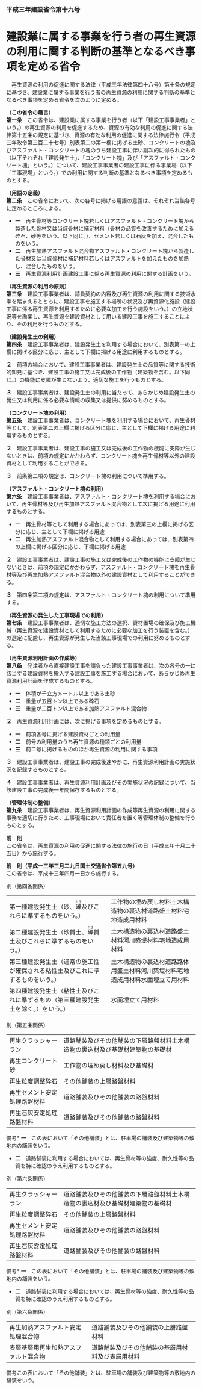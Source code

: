 ### 平成三年建設省令第十九号  
# 建設業に属する事業を行う者の再生資源の利用に関する判断の基準となるべき事項を定める省令  
　再生資源の利用の促進に関する法律（平成三年法律第四十八号）第十条の規定に基づき、建設業に属する事業を行う者の再生資源の利用に関する判断の基準となるべき事項を定める省令を次のように定める。  
  
**（この省令の趣旨）**  
**第一条**　この省令は、建設業に属する事業を行う者（以下「建設工事事業者」という。）の再生資源の利用を促進するため、資源の有効な利用の促進に関する法律第十五条の規定に基づき、資源の有効な利用の促進に関する法律施行令（平成三年政令第三百二十七号）別表第二の第一欄に掲げる土砂、コンクリートの塊及びアスファルト・コンクリートの塊のうち建設工事に伴い副次的に得られたもの（以下それぞれ「建設発生土」、「コンクリート塊」及び「アスファルト・コンクリート塊」という。）について、建設工事事業者の建設工事に係る事業場（以下「工事現場」という。）での利用に関する判断の基準となるべき事項を定めるものとする。  
  
**（用語の定義）**  
**第二条**　この省令において、次の各号に掲げる用語の意義は、それぞれ当該各号に定めるところによる。  
* **一**　再生骨材等コンクリート塊若しくはアスファルト・コンクリート塊から製造した骨材又は当該骨材に補足材料（骨材の品質を改善するために加える砕石、砂等をいう。以下同じ。）、セメント若しくは石灰を加え、混合したものをいう。  
* **二**　再生加熱アスファルト混合物アスファルト・コンクリート塊から製造した骨材又は当該骨材に補足材料若しくはアスファルトを加えたものを加熱し、混合したものをいう。  
* **三**　再生資源利用計画建設工事に係る再生資源の利用に関する計画をいう。  
  
**（再生資源の利用の原則）**  
**第三条**　建設工事事業者は、請負契約の内容及び再生資源の利用に関する技術水準を踏まえるとともに、建設工事を施工する場所の状況及び再資源化施設（建設工事に係る再生資源を利用するために必要な加工を行う施設をいう。）の立地状況等を勘案し、再生資源を建設資材として用いる建設工事を施工することにより、その利用を行うものとする。  
  
**（建設発生土の利用）**  
**第四条**　建設工事事業者は、建設発生土を利用する場合において、別表第一の上欄に掲げる区分に応じ、主として下欄に掲げる用途に利用するものとする。  
  
**２**　前項の場合において、建設工事事業者は、建設発生土の品質等に関する技術的知見に基づき、建設工事の施工又は完成後の工作物（建築物を含む。以下同じ。）の機能に支障が生じないよう、適切な施工を行うものとする。  
  
**３**　建設工事事業者は、建設発生土の利用に当たって、あらかじめ建設発生土の発生又は利用に係る必要な情報の収集又は提供に努めるものとする。  
  
**（コンクリート塊の利用）**  
**第五条**　建設工事事業者は、コンクリート塊を利用する場合において、再生骨材等として、別表第二の上欄に掲げる区分に応じ、主として下欄に掲げる用途に利用するものとする。  
  
**２**　建設工事事業者は、建設工事の施工又は完成後の工作物の機能に支障が生じないときは、前項の規定にかかわらず、コンクリート塊を再生骨材等以外の建設資材として利用することができる。  
  
**３**　前条第二項の規定は、コンクリート塊の利用について準用する。  
  
**（アスファルト・コンクリート塊の利用）**  
**第六条**　建設工事事業者は、アスファルト・コンクリート塊を利用する場合において、再生骨材等及び再生加熱アスファルト混合物として次に掲げる用途に利用するものとする。  
* **一**　再生骨材等として利用する場合にあっては、別表第三の上欄に掲げる区分に応じ、主として下欄に掲げる用途  
* **二**　再生加熱アスファルト混合物として利用する場合にあっては、別表第四の上欄に掲げる区分に応じ、下欄に掲げる用途  
  
**２**　建設工事事業者は、建設工事の施工又は完成後の工作物の機能に支障が生じないときは、前項の規定にかかわらず、アスファルト・コンクリート塊を再生骨材等及び再生加熱アスファルト混合物以外の建設資材として利用することができる。  
  
**３**　第四条第二項の規定は、アスファルト・コンクリート塊の利用について準用する。  
  
**（再生資源の発生した工事現場での利用）**  
**第七条**　建設工事事業者は、適切な施工方法の選択、資材置場の確保及び施工機械（再生資源を建設資材として利用するために必要な加工を行う装置を含む。）の選定に配慮し、再生資源が発生した当該工事現場での利用に努めるものとする。  
  
**（再生資源利用計画の作成等）**  
**第八条**　発注者から直接建設工事を請負った建設工事事業者は、次の各号の一に該当する建設資材を搬入する建設工事を施工する場合において、あらかじめ再生資源利用計画を作成するものとする。  
* **一**　体積が千立方メートル以上である土砂  
* **二**　重量が五百トン以上である砕石  
* **三**　重量が二百トン以上である加熱アスファルト混合物  
  
**２**　再生資源利用計画には、次に掲げる事項を定めるものとする。  
* **一**　前項各号に掲げる建設資材ごとの利用量  
* **二**　前号の利用量のうち再生資源の種類ごとの利用量  
* **三**　前二号に掲げるもののほか再生資源の利用に関する事項  
  
**３**　建設工事事業者は、建設工事の完成後速やかに、再生資源利用計画の実施状況を記録するものとする。  
  
**４**　建設工事事業者は、再生資源利用計画及びその実施状況の記録について、当該建設工事の完成後一年間保存するものとする。  
  
**（管理体制の整備）**  
**第九条**　建設工事事業者は、再生資源利用計画の作成等再生資源の利用に関する事務を適切に行うため、工事現場において責任者を置く等管理体制の整備を行うものとする。  
  
**附　則**  
この省令は、再生資源の利用の促進に関する法律の施行の日（平成三年十月二十五日）から施行する。  
  
**附　則（平成一三年三月二九日国土交通省令第五九号）**  
この省令は、平成十三年四月一日から施行する。  
  
別（第四条関係）  

|||  
| --- | --- |  
|第一種建設発生土（砂、<ruby>礫<rt>れき</rt></ruby>及びこれらに準ずるものをいう。）|工作物の埋め戻し材料土木構造物の裏込材道路盛土材料宅地造成用材料|  
|第二種建設発生土（砂質土、<ruby>礫<rt>れき</rt></ruby>質土及びこれらに準ずるものをいう。）|土木構造物の裏込材道路盛土材料河川築堤材料宅地造成用材料|  
|第三種建設発生土（通常の施工性が確保される粘性土及びこれに準ずるものをいう。）|土木構造物の裏込材道路路体用盛土材料河川築堤材料宅地造成用材料水面埋立て用材料|  
|第四種建設発生土（粘性土及びこれに準ずるもの（第三種建設発生土を除く。）をいう。）|水面埋立て用材料|  
  
別（第五条関係）  

|||  
| --- | --- |  
|再生クラッシャーラン|道路舗装及びその他舗装の下層路盤材料土木構造物の裏込材及び基礎材建築物の基礎材|  
|再生コンクリート砂|工作物の埋め戻し材料及び基礎材|  
|再生粒度調整砕石|その他舗装の上層路盤材料|  
|再生セメント安定処理路盤材料|道路舗装及びその他舗装の路盤材料|  
|再生石灰安定処理路盤材料|道路舗装及びその他舗装の路盤材料|  
  
備考* **一**　この表において「その他舗装」とは、駐車場の舗装及び建築物等の敷地内の舗装をいう。  
* **二**　道路舗装に利用する場合においては、再生骨材等の強度、耐久性等の品質を特に確認のうえ利用するものとする。  
  
別（第六条関係）  

|||  
| --- | --- |  
|再生クラッシャーラン|道路舗装及びその他舗装の下層路盤材料土木構造物の裏込材及び基礎材建築物の基礎材|  
|再生粒度調整砕石|その他舗装の上層路盤材料|  
|再生セメント安定処理路盤材料|道路舗装及びその他舗装の路盤材料|  
|再生石灰安定処理路盤材料|道路舗装及びその他舗装の路盤材料|  
  
備考* **一**　この表において「その他舗装」とは、駐車場の舗装及び建築物等の敷地内の舗装をいう。  
* **二**　道路舗装に利用する場合においては、再生骨材等の強度、耐久性等の品質を特に確認のうえ利用するものとする。  
  
別（第六条関係）  

|||  
| --- | --- |  
|再生加熱アスファルト安定処理混合物|道路舗装及びその他舗装の上層路盤材料|  
|表層基層用再生加熱アスファルト混合物|道路舗装及びその他舗装の基層用材料及び表層用材料|  
  
備考この表において「その他舗装」とは、駐車場の舗装及び建築物等の敷地内の舗装をいう。  

